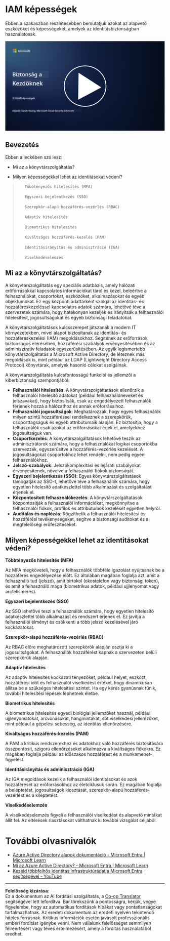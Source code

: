 <!--
CO_OP_TRANSLATOR_METADATA:
{
  "original_hash": "bf0b8a54f2c69951744df5a94bc923f7",
  "translation_date": "2025-09-03T22:11:34+00:00",
  "source_file": "2.3 IAM capabilities.md",
  "language_code": "hu"
}
-->
# IAM képességek

Ebben a szakaszban részletesebben bemutatjuk azokat az alapvető eszközöket és képességeket, amelyek az identitásbiztonságban használatosak.

[![Nézd meg a videót](../../translated_images/2-3_placeholder.627bdd56f0e6915d1c44f876715c48e2b27507edc096c3e5fe6c3b228fdd4cf5.hu.png)](https://learn-video.azurefd.net/vod/player?id=330158a0-95ef-434b-b308-6fc41eab4bd5)

## Bevezetés

Ebben a leckében szó lesz:

 - Mi az a könyvtárszolgáltatás?
      
     
    
 - Milyen képességekkel lehet az identitásokat védeni?
>
>        Többtényezős hitelesítés (MFA)
> 
>        Egyszeri bejelentkezés (SSO)
> 
>        Szerepkör-alapú hozzáférés-vezérlés (RBAC)
> 
>        Adaptív hitelesítés
> 
>        Biometrikus hitelesítés
> 
>        Kiváltságos hozzáférés-kezelés (PAM)
> 
>        Identitásirányítás és adminisztráció (IGA)
> 
>        Viselkedéselemzés

## Mi az a könyvtárszolgáltatás?

A könyvtárszolgáltatás egy speciális adatbázis, amely hálózati erőforrásokkal kapcsolatos információkat tárol és kezel, beleértve a felhasználókat, csoportokat, eszközöket, alkalmazásokat és egyéb objektumokat. Ez egy központi adattárként szolgál az identitás- és hozzáféréskezeléssel kapcsolatos adatok számára, lehetővé téve a szervezetek számára, hogy hatékonyan kezeljék és irányítsák a felhasználói hitelesítést, jogosultságokat és egyéb biztonsági feladatokat.

A könyvtárszolgáltatások kulcsszerepet játszanak a modern IT környezetekben, mivel alapot biztosítanak az identitás- és hozzáféréskezelési (IAM) megoldásokhoz. Segítenek az erőforrások biztonságos elérésében, hozzáférési szabályok érvényesítésében és az adminisztratív feladatok egyszerűsítésében. Az egyik legismertebb könyvtárszolgáltatás a Microsoft Active Directory, de léteznek más megoldások is, mint például az LDAP (Lightweight Directory Access Protocol) könyvtárak, amelyek hasonló célokat szolgálnak.

A könyvtárszolgáltatás kulcsfontosságú funkciói és jellemzői a kiberbiztonság szempontjából:

 - **Felhasználói hitelesítés**: A könyvtárszolgáltatások ellenőrzik a felhasználói hitelesítő adatokat (például felhasználóneveket és jelszavakat), hogy biztosítsák, csak az engedélyezett felhasználók férjenek hozzá a hálózathoz és annak erőforrásaihoz.
 - **Felhasználói jogosultságok**: Meghatározzák, hogy egyes felhasználók milyen szintű hozzáféréssel rendelkeznek a szerepkörük, csoporttagságuk és egyéb attribútumaik alapján. Ez biztosítja, hogy a felhasználók csak azokat az erőforrásokat érjék el, amelyekhez jogosultságuk van.
 - **Csoportkezelés**: A könyvtárszolgáltatások lehetővé teszik az adminisztrátorok számára, hogy a felhasználókat logikai csoportokba szervezzék, egyszerűsítve a hozzáférés-vezérlés kezelését. A jogosultságokat csoportokhoz lehet rendelni, nem pedig egyéni felhasználókhoz.
 - **Jelszó-szabályok**: Jelszókomplexitási és lejárati szabályokat érvényesítenek, növelve a felhasználói fiókok biztonságát.
 - **Egyszeri bejelentkezés (SSO)**: Egyes könyvtárszolgáltatások támogatják az SSO-t, lehetővé téve a felhasználók számára, hogy egyetlen hitelesítő adatkészlettel több alkalmazást és szolgáltatást érjenek el.
 - **Központosított felhasználókezelés**: A könyvtárszolgáltatások központosítják a felhasználói információkat, megkönnyítve a felhasználói fiókok, profilok és attribútumok kezelését egyetlen helyről.
 - **Auditálás és naplózás**: Rögzíthetik a felhasználói hitelesítési és hozzáférési tevékenységeket, segítve a biztonsági auditokat és a megfelelőségi erőfeszítéseket.

## Milyen képességekkel lehet az identitásokat védeni?

**Többtényezős hitelesítés (MFA)**

Az MFA megköveteli, hogy a felhasználók többféle igazolást nyújtsanak be a hozzáférés engedélyezése előtt. Ez általában magában foglalja azt, amit a felhasználó tud (jelszó), amit birtokol (okostelefon vagy biztonsági token), és amit a felhasználó maga (biometrikus adatok, például ujjlenyomat vagy arcfelismerés).

**Egyszeri bejelentkezés (SSO)**

Az SSO lehetővé teszi a felhasználók számára, hogy egyetlen hitelesítő adatkészlettel több alkalmazást és rendszert érjenek el. Ez javítja a felhasználói élményt és csökkenti a több jelszó kezelésével járó kockázatokat.

**Szerepkör-alapú hozzáférés-vezérlés (RBAC)**

Az RBAC előre meghatározott szerepkörök alapján osztja ki a jogosultságokat. A felhasználók hozzáférést kapnak a szervezeten belüli szerepkörük alapján.

**Adaptív hitelesítés**

Az adaptív hitelesítés kockázati tényezőket, például helyet, eszközt, hozzáférési időt és felhasználói viselkedést értékel, hogy dinamikusan állítsa be a szükséges hitelesítési szintet. Ha egy kérés gyanúsnak tűnik, további hitelesítési lépések léphetnek életbe.

**Biometrikus hitelesítés**

A biometrikus hitelesítés egyedi biológiai jellemzőket használ, például ujjlenyomatokat, arcvonásokat, hangmintákat, sőt viselkedési jellemzőket, mint például a gépelési sebesség, az identitás ellenőrzésére.

**Kiváltságos hozzáférés-kezelés (PAM)**

A PAM a kritikus rendszerekhez és adatokhoz való hozzáférés biztosítására összpontosít, szigorú ellenőrzéseket alkalmazva a kiváltságos fiókokra. Ez magában foglalja például az időszakos hozzáférést és a munkamenet-figyelést.

**Identitásirányítás és adminisztráció (IGA)**

Az IGA megoldások kezelik a felhasználói identitásokat és azok hozzáférését az erőforrásokhoz az életciklusuk során. Ez magában foglalja a beléptetést, jogosultságok kiosztását, szerepkör-alapú hozzáférés-vezérlést és a kiléptetést.

**Viselkedéselemzés**

A viselkedéselemzés figyeli a felhasználói viselkedést és alapvető mintákat állít fel. Az eltérések riasztásokat válthatnak ki további vizsgálat céljából.

# További olvasnivalók
- [Azure Active Directory alapok dokumentáció - Microsoft Entra | Microsoft Learn](https://learn.microsoft.com/azure/active-directory/fundamentals/?WT.mc_id=academic-96948-sayoung)
- [Mi az Azure Active Directory? - Microsoft Entra | Microsoft Learn](https://learn.microsoft.com/azure/active-directory/fundamentals/whatis?WT.mc_id=academic-96948-sayoung)
- [Kezeld többfelhős identitás infrastruktúrádat a Microsoft Entra segítségével - YouTube](https://www.youtube.com/watch?v=9qQiq3wTS2Y&list=PLXtHYVsvn_b_gtX1-NB62wNervQx1Fhp4&index=18)

---

**Felelősség kizárása**:  
Ez a dokumentum az AI fordítási szolgáltatás, a [Co-op Translator](https://github.com/Azure/co-op-translator) segítségével lett lefordítva. Bár törekszünk a pontosságra, kérjük, vegye figyelembe, hogy az automatikus fordítások hibákat vagy pontatlanságokat tartalmazhatnak. Az eredeti dokumentum az eredeti nyelvén tekintendő hiteles forrásnak. Kritikus információk esetén javasolt professzionális emberi fordítást igénybe venni. Nem vállalunk felelősséget semmilyen félreértésért vagy téves értelmezésért, amely a fordítás használatából eredhet.